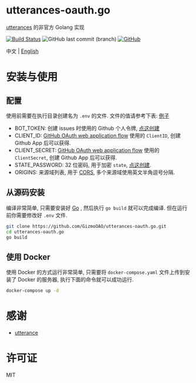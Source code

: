 # utterances-oauth.go

[utterances](https://github.com/utterance) 的非官方 Golang 实现

[![Build Status](https://drone.liuli.lol/api/badges/GizmoOAO/utterances-oauth.go/status.svg)](https://drone.liuli.lol/GizmoOAO/utterances-oauth.go)
![GitHub last commit (branch)](https://img.shields.io/github/last-commit/GizmoOAO/utterances-oauth.go/main)
[![GitHub](https://img.shields.io/github/license/GizmoOAO/utterances-oauth.go)](./LICENSE)

中文 | [English](./README-en.md)

# 安装与使用

## 配置

使用前需要在执行目录创建名为 `.env` 的文件. 文件的值请参考下表: [例子](./.env.example)

- BOT_TOKEN: 创建 issues 时使用的 Github 个人令牌, [点这创建](https://github.com/settings/tokens/new?scopes=public_repo)
- CLIENT_ID: [GitHub OAuth web application flow](https://developer.github.com/v3/oauth/#web-application-flow) 使用的 `ClientID`, 创建 Github App 后可以获得.
- CLIENT_SECRET: [GitHub OAuth web application flow](https://developer.github.com/v3/oauth/#web-application-flow) 使用的 `ClientSecret`, 创建 Github App 后可以获得.
- STATE_PASSWORD: 32 位密码, 用于加密 `state`, [点这创建](https://lastpass.com/generatepassword.php).
- ORIGINS: 来源域列表, 用于 [CORS](https://developer.mozilla.org/zh-CN/docs/Web/HTTP/Access_control_CORS), 多个来源域使用英文半角逗号分隔.

## 从源码安装

编译非常简单, 只需要安装好 [Go](https://golang.org/) , 然后执行 `go build` 就可以完成编译. 但在运行前你需要修改好 `.env` 文件.

```bash
git clone https://github.com/GizmoOAO/utterances-oauth.go.git
cd utterances-oauth.go
go build
```

## 使用 Docker

使用 Docker 的方式运行非常简单, 只需要将 `docker-compose.yaml` 文件上传到安装了 Docker 的服务器, 执行下面的命令就可以成功运行.

```bash
docker-compose up -d
```

# 感谢

- [utterance](https://github.com/utterance)

# 许可证

MIT
